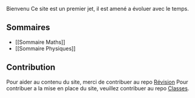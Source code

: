 Bienvenu
Ce site est un premier jet, il est amené a évoluer avec le temps.
## Sommaires
- [[Sommaire Maths]]
- [[Sommaire Physiques]]

## Contribution
Pour aider au contenu du site, merci de contribuer au repo [Révision](https://github.com/Alpagateau/Revisions)
Pour contribuer a la mise en place du site, veuillez contribuer au repo [Classes](https://github.com/Alpagateau/Classes/).
